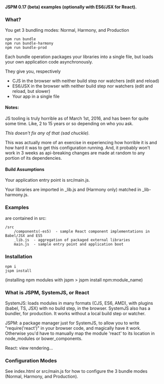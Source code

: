 #### JSPM 0.17 (beta) examples (optionally with ES6/JSX for React).

### What?

You get 3 bundling modes: Normal, Harmony, and Production

````
npm run bundle
npm run bundle-harmony
npm run bundle-prod
````

Each bundle operation packages your libraries into a single file, but loads your own application code asynchronously.

They give you, respectively

* CJS in the browser with neither build step nor watchers (edit and reload)
* ES6/JSX in the browser with neither build step nor watchers (edit and reload, but slower)
* Your app in a single file

#### Notes:

JS tooling is truly horrible as of March 1st, 2016, and has been for quite some time. Like, 2 to 15 years or so depending on who you ask.

_This doesn't fix any of that (sad chuckle)._

This was actually more of an exercise in experiencing how horrible it is and how hard it was to get this configuration running.
And, it probably won't work in 3 weeks as api-breaking changes are made at random to any portion of its dependencies.

#### Build Assumptions

Your application entry point is src/main.js.

Your libraries are imported in _lib.js and (Harmony only) matched in _lib-harmony.js.

### Examples

are contained in src:

````
/src
    /components(-es5)  - sample React component implementations in Babel/JSX and ES5
    _lib.js  - aggregation of packaged external libraries
    main.js  - sample entry point and application boot
````

### Installation

    npm i
    jspm install

(installing npm modules with jspm > jspm install npm:module_name)

### What is JSPM, SystemJS, or React

SystemJS: loads modules in many formats (CJS, ES6, AMD), with plugins (babel, TS, JSX) with no build step, in the browser. SystemJS also has a bundler, for production.
It works without a local build step or watcher.

JSPM: a package manager just for SystemJS, to allow you to write "require('react')" in your browser code, and magically have it work. Otherwise you'd have to manually
map the module 'react' to its location in node_modules or bower_components.

React: view rendering...

### Configuration Modes

See index.html or src/main.js for how to configure the 3 bundle modes (Normal, Harmony, and Production).